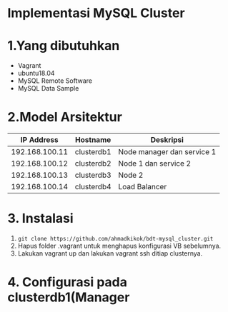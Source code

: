 # Implementasi MySQL Cluster
# 1.Yang dibutuhkan
  - Vagrant
  - ubuntu18.04
  - MySQL Remote Software
  - MySQL Data Sample
# 2.Model Arsitektur
  | IP Address | Hostname | Deskripsi |
  | --- | --- | --- |
  | 192.168.100.11 | clusterdb1 | Node manager dan service 1|
  | 192.168.100.12 | clusterdb2 | Node 1 dan service 2|
  | 192.168.100.13 | clusterdb3 | Node 2|
  | 192.168.100.14 | clusterdb4 | Load Balancer |
# 3. Instalasi
  1. ```git clone https://github.com/ahmadkikok/bdt-mysql_cluster.git```
  2. Hapus folder .vagrant untuk menghapus konfigurasi VB sebelumnya.
  3. Lakukan vagrant up dan lakukan vagrant ssh ditiap clusternya.
# 4. Configurasi pada clusterdb1(Manager
